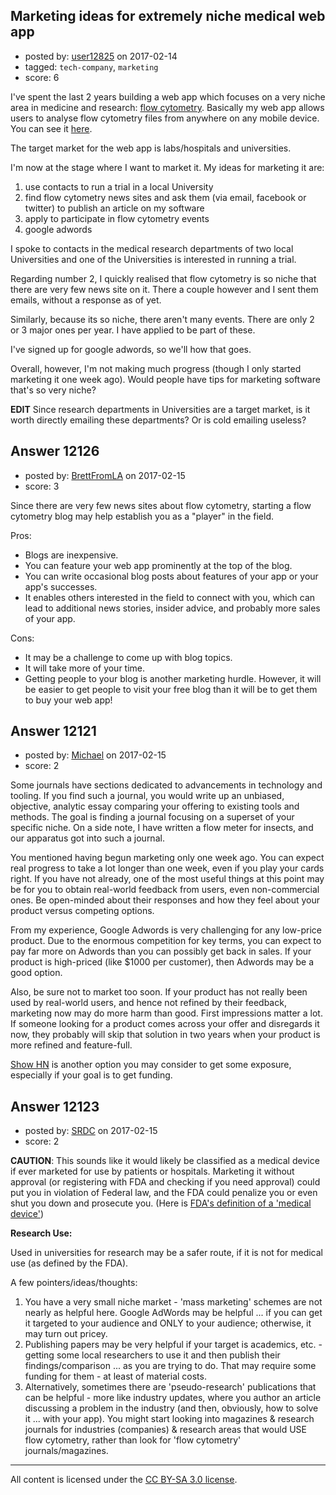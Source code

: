## Marketing ideas for extremely niche medical web app

- posted by: [user12825](https://stackexchange.com/users/10250190/user12825) on 2017-02-14
- tagged: `tech-company`, `marketing`
- score: 6

I've spent the last 2 years building a web app which focuses on a very niche area in medicine and research: [flow cytometry][1]. Basically my web app allows users to analyse flow cytometry files from anywhere on any mobile device. You can see it [here][2].

The target market for the web app is labs/hospitals and universities. 

I'm now at the stage where I want to market it. My ideas for marketing it are:

 1. use contacts to run a trial in a local University
 2. find flow cytometry news sites and ask them (via email, facebook or twitter) to publish an article on my software
 3. apply to participate in flow cytometry events
 4. google adwords

I spoke to contacts in the medical research departments of two local Universities and one of the Universities is interested in running a trial. 

Regarding number 2, I quickly realised that flow cytometry is so niche that there are very few news site on it. There a couple however and I sent them emails, without a response as of yet. 

Similarly, because its so niche, there aren't many events. There are only 2 or 3 major ones per year. I have applied to be part of these. 

I've signed up for google adwords, so we'll how that goes.

Overall, however, I'm not making much progress (though I only started marketing it one week ago). Would people have tips for marketing software that's so very niche?

**EDIT**
Since research departments in Universities are a target market, is it worth directly emailing these departments? Or is cold emailing useless?



  [1]: http://www.news-medical.net/life-sciences/What-is-Flow-Cytometry.aspx
  [2]: https://www.redmatterapp.com/


## Answer 12126

- posted by: [BrettFromLA](https://stackexchange.com/users/2813127/brettfromla) on 2017-02-15
- score: 3

Since there are very few news sites about flow cytometry, starting a flow cytometry blog may help establish you as a "player" in the field.

Pros:

 - Blogs are inexpensive.
 - You can feature your web app prominently at the top of the blog.
 - You can write occasional blog posts about features of your app or your app's successes.
 - It enables others interested in the field to connect with you, which can lead to additional news stories, insider advice, and probably more sales of your app.

Cons:

 - It may be a challenge to come up with blog topics.
 - It will take more of your time.
 - Getting people to your blog is another marketing hurdle. However, it will be easier to get people to visit your free blog than it will be to get them to buy your web app!


## Answer 12121

- posted by: [Michael](https://stackexchange.com/users/5660741/michael) on 2017-02-15
- score: 2

<p>Some journals have sections dedicated to advancements in technology and tooling. If you find such a journal, you would write up an unbiased, objective, analytic essay comparing your offering to existing tools and methods. The goal is finding a journal focusing on a superset of your specific niche. On a side note, I have written a flow meter for insects, and our apparatus got into such a journal.</p>

<p>You mentioned having begun marketing only one week ago. You can expect real progress to take a lot longer than one week, even if you play your cards right. If you have not already, one of the most useful things at this point may be for you to obtain real-world feedback from users, even non-commercial ones. Be open-minded about their responses and how they feel about your product versus competing options.</p>

<p>From my experience, Google Adwords is very challenging for any low-price product. Due to the enormous competition for key terms, you can expect to pay far more on Adwords than you can possibly get back in sales. If your product is high-priced (like $1000 per customer), then Adwords may be a good option.</p>

<p>Also, be sure not to market too soon. If your product has not really been used by real-world users, and hence not refined by their feedback, marketing now may do more harm than good. First impressions matter a lot. If someone looking for a product comes across your offer and disregards it now, they probably will skip that solution in two years when your product is more refined and feature-full.</p>

<p><a href="https://news.ycombinator.com/show" rel="nofollow noreferrer">Show HN</a> is another option you may consider to get some exposure, especially if your goal is to get funding.</p>



## Answer 12123

- posted by: [SRDC](https://stackexchange.com/users/5438059/srdc) on 2017-02-15
- score: 2

<p><strong>CAUTION</strong>: This sounds like it would likely be classified as a medical device if ever marketed for use by patients or hospitals. Marketing it without approval (or registering with FDA and checking if you need approval) could put you in violation of Federal law, and the FDA could penalize you or even shut you down and prosecute you. (Here is <a href="http://www.fda.gov/AboutFDA/Transparency/Basics/ucm211822.htm" rel="nofollow noreferrer">FDA's definition of a 'medical device'</a>)</p>

<p><strong>Research Use:</strong></p>

<p>Used in universities for research may be a safer route, if it is not for medical use (as defined by the FDA). </p>

<p>A few pointers/ideas/thoughts:</p>

<ol>
<li>You have a very small niche market - 'mass marketing' schemes are not nearly as helpful here. Google AdWords may be helpful ... if you can get it targeted to your audience and ONLY to your audience; otherwise, it may turn out pricey.</li>
<li>Publishing papers may be very helpful if your target is academics, etc. - getting some local researchers to use it and then publish their findings/comparison ... as you are trying to do. That may require some funding for them - at least of material costs.</li>
<li>Alternatively, sometimes there are 'pseudo-research' publications that can be helpful - more like industry updates, where you author an article discussing a problem in the industry (and then, obviously, how to solve it ... with your app). You might start looking into magazines &amp; research journals for industries (companies) &amp; research areas that would USE flow cytometry, rather than look for 'flow cytometry' journals/magazines.</li>
</ol>




---

All content is licensed under the [CC BY-SA 3.0 license](https://creativecommons.org/licenses/by-sa/3.0/).
